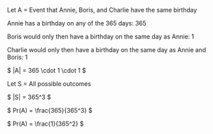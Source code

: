 Let A = Event that Annie, Boris, and Charlie have the same birthday

Annie has a birthday on any of the 365 days: 365

Boris would only then have a birthday on the same day as Annie: 1

Charlie would only then have a birthday on the same day as Annie and Boris: 1

$ |A| = 365 \cdot 1 \cdot 1 $

Let S = All possible outcomes

$ |S| = 365^3 $

$ Pr(A) = \frac{365}{365^3} $

$ Pr(A) = \frac{1}{365^2} $

